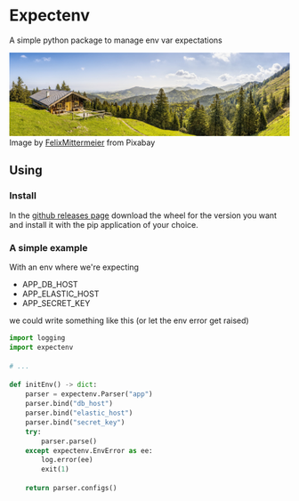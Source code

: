 # Expectenv

A simple python package to manage env var expectations

![image of cabin in apline mountains](.github/assets/alpine.jpg)
Image by [FelixMittermeier](https://pixabay.com/users/felixmittermeier-4397258) from Pixabay

## Using

### Install

In the [github releases page](https://github.com/erindatkinson/expectenv/releases) download the wheel for the version you want and install it with the pip application of your choice.

### A simple example

With an env where we're expecting

* APP_DB_HOST
* APP_ELASTIC_HOST
* APP_SECRET_KEY

we could write something like this (or let the env error get raised)

```py
import logging
import expectenv

# ...

def initEnv() -> dict:
    parser = expectenv.Parser("app")
    parser.bind("db_host")
    parser.bind("elastic_host")
    parser.bind("secret_key")
    try:
        parser.parse()
    except expectenv.EnvError as ee:
        log.error(ee)
        exit(1)
    
    return parser.configs()

```
